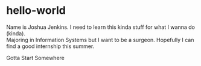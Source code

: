 # hello-world

Name is Joshua Jenkins.  I need to learn this kinda stuff for what I wanna do (kinda).  
Majoring in Information Systems but I want to be a surgeon.  Hopefully
I can find a good internship this summer.

Gotta Start Somewhere
